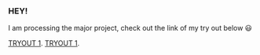 ### HEY!
I am processing the major project, check out the link of my try out below :smiley:

[TRYOUT 1](https://faye12.github.io/CodeWord/majorProject/majorProject_tryout1/).
[TRYOUT 1](https://faye12.github.io/CodeWord/majorProject/majorProject_tryout2/).
